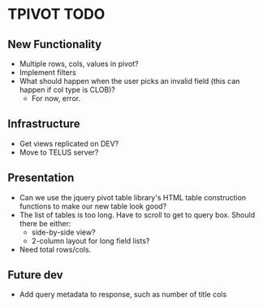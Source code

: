 # TPIVOT TODO

## New Functionality 

- Multiple rows, cols, values in pivot?
- Implement filters
- What should happen when the user picks an invalid field (this can happen if col type is CLOB)?
    - For now, error.

## Infrastructure

- Get views replicated on DEV?
- Move to TELUS server?

## Presentation

- Can we use the jquery pivot table library's HTML table construction functions to make our new table look good?
- The list of tables is too long. Have to scroll to get to query box. Should there be either:
    - side-by-side view?
    - 2-column layout for long field lists?
- Need total rows/cols.

## Future dev
- Add query metadata to response, such as number of title cols